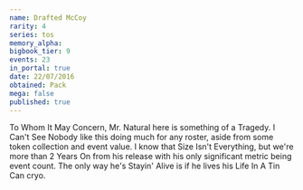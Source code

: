 ```yaml
---
name: Drafted McCoy
rarity: 4
series: tos
memory_alpha:
bigbook_tier: 9
events: 23
in_portal: true
date: 22/07/2016
obtained: Pack
mega: false
published: true
---
```


To Whom It May Concern, Mr. Natural here is something of a Tragedy. I Can't See Nobody like this doing much for any roster, aside from some token collection and event value. I know that Size Isn't Everything, but we're more than 2 Years On from his release with his only significant metric being event count. The only way he's Stayin' Alive is if he lives his Life In A Tin Can cryo.
